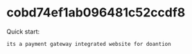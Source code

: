 # cobd74ef1ab096481c52ccdf8

Quick start:

```
its a payment gateway integrated website for doantion 
